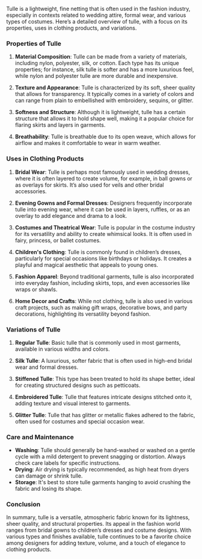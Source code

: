 Tulle is a lightweight, fine netting that is often used in the fashion industry, especially in contexts related to wedding attire, formal wear, and various types of costumes. Here’s a detailed overview of tulle, with a focus on its properties, uses in clothing products, and variations.

### Properties of Tulle

1. **Material Composition**: Tulle can be made from a variety of materials, including nylon, polyester, silk, or cotton. Each type has its unique properties; for instance, silk tulle is softer and has a more luxurious feel, while nylon and polyester tulle are more durable and inexpensive.

2. **Texture and Appearance**: Tulle is characterized by its soft, sheer quality that allows for transparency. It typically comes in a variety of colors and can range from plain to embellished with embroidery, sequins, or glitter.

3. **Softness and Structure**: Although it is lightweight, tulle has a certain structure that allows it to hold shape well, making it a popular choice for flaring skirts and layers in garments.

4. **Breathability**: Tulle is breathable due to its open weave, which allows for airflow and makes it comfortable to wear in warm weather.

### Uses in Clothing Products

1. **Bridal Wear**: Tulle is perhaps most famously used in wedding dresses, where it is often layered to create volume, for example, in ball gowns or as overlays for skirts. It’s also used for veils and other bridal accessories.

2. **Evening Gowns and Formal Dresses**: Designers frequently incorporate tulle into evening wear, where it can be used in layers, ruffles, or as an overlay to add elegance and drama to a look.

3. **Costumes and Theatrical Wear**: Tulle is popular in the costume industry for its versatility and ability to create whimsical looks. It is often used in fairy, princess, or ballet costumes.

4. **Children's Clothing**: Tulle is commonly found in children’s dresses, particularly for special occasions like birthdays or holidays. It creates a playful and magical aesthetic that appeals to young ones.

5. **Fashion Apparel**: Beyond traditional garments, tulle is also incorporated into everyday fashion, including skirts, tops, and even accessories like wraps or shawls.

6. **Home Decor and Crafts**: While not clothing, tulle is also used in various craft projects, such as making gift wraps, decorative bows, and party decorations, highlighting its versatility beyond fashion.

### Variations of Tulle

1. **Regular Tulle**: Basic tulle that is commonly used in most garments, available in various widths and colors.

2. **Silk Tulle**: A luxurious, softer fabric that is often used in high-end bridal wear and formal dresses.

3. **Stiffened Tulle**: This type has been treated to hold its shape better, ideal for creating structured designs such as petticoats.

4. **Embroidered Tulle**: Tulle that features intricate designs stitched onto it, adding texture and visual interest to garments.

5. **Glitter Tulle**: Tulle that has glitter or metallic flakes adhered to the fabric, often used for costumes and special occasion wear.

### Care and Maintenance

- **Washing**: Tulle should generally be hand-washed or washed on a gentle cycle with a mild detergent to prevent snagging or distortion. Always check care labels for specific instructions.
- **Drying**: Air drying is typically recommended, as high heat from dryers can damage or shrink tulle.
- **Storage**: It's best to store tulle garments hanging to avoid crushing the fabric and losing its shape.

### Conclusion

In summary, tulle is a versatile, atmospheric fabric known for its lightness, sheer quality, and structural properties. Its appeal in the fashion world ranges from bridal gowns to children’s dresses and costume designs. With various types and finishes available, tulle continues to be a favorite choice among designers for adding texture, volume, and a touch of elegance to clothing products.